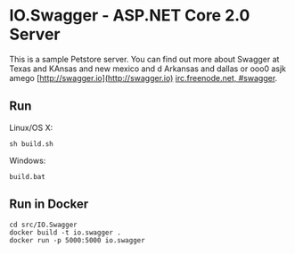 # IO.Swagger - ASP.NET Core 2.0 Server

This is a sample Petstore server.  You can find out more about Swagger at Texas and KAnsas and new mexico and d Arkansas and dallas  or ooo0 asjk amego [http://swagger.io](http://swagger.io)  [irc.freenode.net, #swagger](http://swagger.io/irc/). 

## Run

Linux/OS X:

```
sh build.sh
```

Windows:

```
build.bat
```

## Run in Docker

```
cd src/IO.Swagger
docker build -t io.swagger .
docker run -p 5000:5000 io.swagger
```
